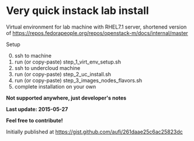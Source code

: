 Very quick instack lab install
==============================

Virtual environment for lab machine with RHEL7.1 server, shortened version of https://repos.fedorapeople.org/repos/openstack-m/docs/internal/master

Setup

0. ssh to machine
1. run (or copy-paste) step_1_virt_env_setup.sh
2. ssh to undercloud machine
3. run (or copy-paste) step_2_uc_install.sh
4. run (or copy-paste) step_3_images_nodes_flavors.sh
5. complete installation on your own

**Not supported anywhere, just developer's notes**

**Last update: 2015-05-27**

**Feel free to contribute!**

Initially published at https://gist.github.com/aufi/261daae25c6ac25823dc
